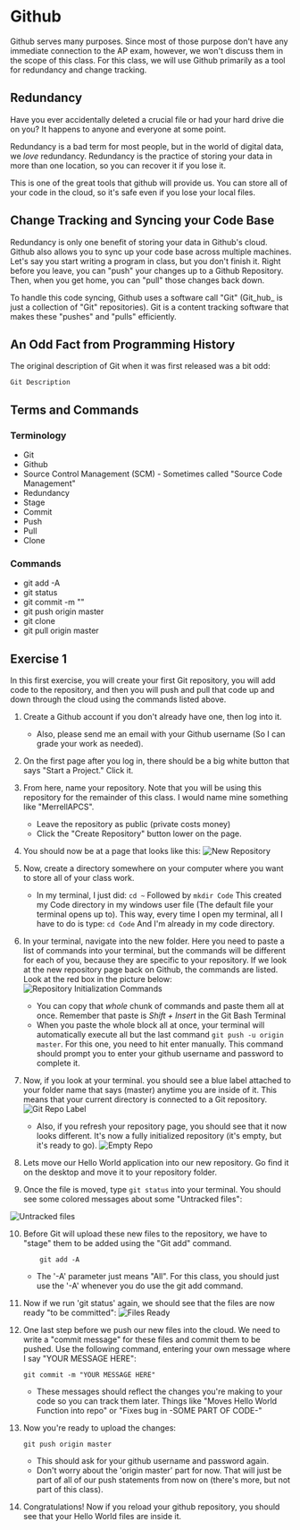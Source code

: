 # Github
Github serves many purposes. Since most of those purpose don't have any immediate connection to the AP exam, however, we won't discuss them in the scope of this class. For this class, we will use Github primarily as a tool for redundancy and change tracking.

## Redundancy
Have you ever accidentally deleted a crucial file or had your hard drive die on you? It happens to anyone and everyone at some point.

Redundancy is a bad term for most people, but in the world of digital data, we _love_ redundancy. Redundancy is the practice of storing your data in more than one location, so you can recover it if you lose it.

This is one of the great tools that github will provide us. You can store all of your code in the cloud, so it's safe even if you lose your local files.

## Change Tracking and Syncing your Code Base
Redundancy is only one benefit of storing your data in Github's cloud. Github also allows you to sync up your code base across multiple machines. Let's say you start writing a program in class, but you don't finish it. Right before you leave, you can "push" your changes up to a Github Repository. Then, when you get home, you can "pull" those changes back down.

To handle this code syncing, Github uses a software call "Git" (Git_hub_ is just a collection of "Git" repositories). Git is a content tracking software that makes these "pushes" and "pulls" efficiently.

## An Odd Fact from Programming History
The original description of Git when it was first released was a bit odd:
```
Git Description
```

## Terms and Commands
### Terminology
* Git
* Github
* Source Control Management (SCM) - Sometimes called "Source Code Management"
* Redundancy
* Stage
* Commit
* Push
* Pull
* Clone

### Commands
* git add -A
* git status
* git commit -m "<Your message>"
* git push origin master
* git clone <url>
* git pull origin master

## Exercise 1
In this first exercise, you will create your first Git repository, you will add code to the repository, and then you will push and pull that code up and down through the cloud using the commands listed above.

1. Create a Github account if you don't already have one, then log into it.
    * Also, please send me an email with your Github username (So I can grade your work as needed).

2. On the first page after you log in, there should be a big white button that says "Start a Project." Click it.

3. From here, name your repository. Note that you will be using this repository for the remainder of this class. I would name mine something like "MerrellAPCS".
    * Leave the repository as public (private costs money)
    * Click the "Create Repository" button lower on the page.

4. You should now be at a page that looks like this:
![New Repository](./NewRepo.png)

5. Now, create a directory somewhere on your computer where you want to store all of your class work.
    * In my terminal, I just did:
    ```cd ~```
    Followed by 
    ```mkdir Code```
    This created my Code directory in my windows user file (The default file your terminal opens up to). This way, every time I open my terminal, all I have to do is type:
    ```cd Code```
    And I'm already in my code directory.

6. In your terminal, navigate into the new folder. Here you need to paste a list of commands into your terminal, but the commands will be different for each of you, because they are specific to your repository. If we look at the new repository page back on Github, the commands are listed. Look at the red box in the picture below:
    ![Repository Initialization Commands](./GitInitCommands.png)

    * You can copy that _whole_ chunk of commands and paste them all at once. Remember that paste is _Shift + Insert_ in the Git Bash Terminal
    * When you paste the whole block all at once, your terminal will automatically execute all but the last command ```git push -u origin master```. For this one, you need to hit enter manually. This command should prompt you to enter your github username and password to complete it.

7. Now, if you look at your terminal. you should see a blue label attached to your folder name that says (master) anytime you are inside of it. This means that your current directory is connected to a Git repository.
    ![Git Repo Label](./GitLabel.png)
    * Also, if you refresh your repository page, you should see that it now looks different. It's now a fully initialized repository (it's empty, but it's ready to go).
    ![Empty Repo](./EmptyRepo.png)

8. Lets move our Hello World application into our new repository. Go find it on the desktop and move it to your repository folder.

9. Once the file is moved, type ```git status``` into your terminal. You should see some colored messages about some "Untracked files":

![Untracked files](./UntrackedFiles.png)

10. Before Git will upload these new files to the repository, we have to "stage" them to be added using the "Git add" command.
    ```
        git add -A
    ```
    * The '-A' parameter just means "All". For this class, you should just use the '-A' whenever you do use the git add command.

11. Now if we run 'git status' again, we should see that the files are now ready "to be committed":
![Files Ready](./FilesStaged.png)

12. One last step before we push our new files into the cloud. We need to write a "commit message" for these files and commit them to be pushed. Use the following command, entering your own message where I say "YOUR MESSAGE HERE":
    ```
    git commit -m "YOUR MESSAGE HERE"
    ```
    * These messages should reflect the changes you're making to your code so you can track them later. Things like "Moves Hello World Function into repo" or "Fixes bug in -SOME PART OF CODE-"

13. Now you're ready to upload the changes:
    ```
    git push origin master
    ```
    * This should ask for your github username and password again.
    * Don't worry about the 'origin master' part for now. That will just be part of all of our push statements from now on (there's more, but not part of this class).

14. Congratulations! Now if you reload your github repository, you should see that your Hello World files are inside it.


